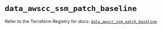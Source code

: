 # `data_awscc_ssm_patch_baseline`

Refer to the Terraform Registry for docs: [`data_awscc_ssm_patch_baseline`](https://registry.terraform.io/providers/hashicorp/awscc/0.70.0/docs/data-sources/ssm_patch_baseline).
